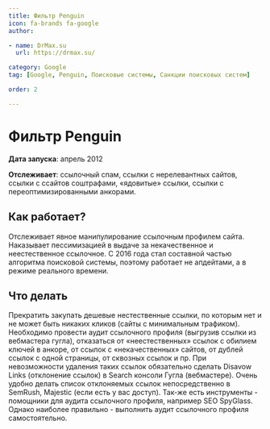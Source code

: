 ```yaml
---
title: Фильтр Penguin
icon: fa-brands fa-google
author:

- name: DrMax.su
  url: https://drmax.su/

category: Google
tag: [Google, Penguin, Поисковые системы, Санкции поисковых систем]

order: 2

---
```


# Фильтр Penguin

**Дата запуска**: апрель 2012

**Отслеживает**: ссылочный спам, ссылки с нерелевантных сайтов, ссылки с ссайтов соштрафами, «ядовитые» ссылки, ссылки с переоптимизированными анкорами.

## Как работает?

Отслеживает явное манипулирование ссылочным профилем сайта. Наказывает пессимизацией в выдаче за некачественное и неестественное ссылочное. С 2016 года стал составной частью алгоритма поисковой системы, поэтому работает не апдейтами, а в режиме реального времени.

## Что делать

Прекратить закупать дешевые нестественные ссылки, по которым нет и не может быть никаких кликов (сайты с минимальным трафиком). Необходимо провести аудит ссылочного профиля (выгрузив ссылки из вебмастера гугла), отказаться от «неестественных» ссылок с обилием ключей в анкоре, от ссылок с «некачественных» сайтов, от дублей ссылок с одной страницы, от сквозных ссылок и пр. При невозможности удаления таких ссылок обязательно сделать Disavow Links (отклонение ссылок) в Search консоли Гугла (вебмастере). Очень удобно делать список отклоняемых ссылок непосредственно в SemRush, Majestic (если есть у вас доступ). Так-же есть инструменты - помощники для аудита ссылочного профиля, например SEO SpyGlass. Однако наиболее правильно - выполнить аудит ссылочного профиля самостоятельно.
